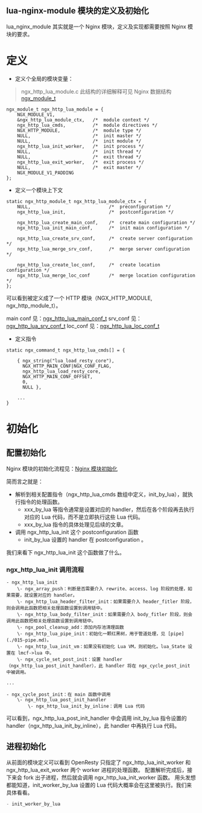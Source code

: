 lua-nginx-module 模块的定义及初始化
---

lua_nginx_module 其实就是一个 Nginx 模块，定义及实现都需要按照 Nginx 模块的要求。

# 定义

- 定义个全局的模块变量：

> ngx_http_lua_module.c
> 此结构的详细解释可见 Nginx 数据结构 [ngx_module_t](../../Nginx/Nginx的数据结构/ngx_module_t.md)

```
ngx_module_t ngx_http_lua_module = {
    NGX_MODULE_V1,
    &ngx_http_lua_module_ctx,   /*  module context */
    ngx_http_lua_cmds,          /*  module directives */
    NGX_HTTP_MODULE,            /*  module type */
    NULL,                       /*  init master */
    NULL,                       /*  init module */
    ngx_http_lua_init_worker,   /*  init process */
    NULL,                       /*  init thread */
    NULL,                       /*  exit thread */
    ngx_http_lua_exit_worker,   /*  exit process */
    NULL,                       /*  exit master */
    NGX_MODULE_V1_PADDING
};
```

- 定义一个模块上下文

```
static ngx_http_module_t ngx_http_lua_module_ctx = {
    NULL,                             /*  preconfiguration */
    ngx_http_lua_init,                /*  postconfiguration */

    ngx_http_lua_create_main_conf,    /*  create main configuration */
    ngx_http_lua_init_main_conf,      /*  init main configuration */

    ngx_http_lua_create_srv_conf,     /*  create server configuration */
    ngx_http_lua_merge_srv_conf,      /*  merge server configuration */

    ngx_http_lua_create_loc_conf,     /*  create location configuration */
    ngx_http_lua_merge_loc_conf       /*  merge location configuration */
};
```

可以看到被定义成了一个 HTTP 模块（NGX_HTTP_MODULE, ngx_http_module_t）。

main conf 见：[ngx_http_lua_main_conf_t](../OpenResty的数据结构/ngx_http_lua_main_conf_t.md)
srv_conf 见：[ngx_http_lua_srv_conf_t](../OpenResty的数据结构/ngx_http_lua_srv_conf_t.md)
loc_conf 见：[ngx_http_lua_loc_conf_t](../OpenResty的数据结构/ngx_http_lua_loc_conf_t.md)

- 定义指令

```
static ngx_command_t ngx_http_lua_cmds[] = {

    { ngx_string("lua_load_resty_core"),
      NGX_HTTP_MAIN_CONF|NGX_CONF_FLAG,
      ngx_http_lua_load_resty_core,
      NGX_HTTP_MAIN_CONF_OFFSET,
      0,
      NULL },

    ...
}
```


# 初始化

## 配置初始化

Nginx 模块的初始化流程见：[Nginx 模块初始化](../../Nginx/Nginx源码分析/2-nginx-module-init.md)

简而言之就是：
- 解析到相关配置指令（ngx_http_lua_cmds 数组中定义，init_by_lua），就执行指令的处理函数。
  - xxx_by_lua 等指令通常是设置对应的 handler，然后在各个阶段再去执行对应的 Lua 代码，而不是立即执行这些 Lua 代码。
  - xxx_by_lua 指令的具体处理见后续的文章。
- 调用 ngx_http_lua_init 这个 postconfiguration 函数
  - init_by_lua 设置的 handler 在 postconfiguration 。

我们来看下 ngx_http_lua_init 这个函数做了什么。

### ngx_http_lua_init 调用流程

```
- ngx_http_lua_init
    \- ngx_array_push：判断是否需要介入 rewrite、access、log 阶段的处理，如果需要，就设置对应的 handler。
    \- ngx_http_lua_header_filter_init：如果需要介入 header_fitler 阶段，则会调用此函数把相关处理函数设置到调用链中。
    \- ngx_http_lua_body_filter_init：如果需要介入 body_fitler 阶段，则会调用此函数把相关处理函数设置到调用链中。
    \- ngx_pool_cleanup_add：添加内存池清理函数
    \- ngx_http_lua_pipe_init：初始化一颗红黑树，用于管道处理，见 [pipe](./015-pipe.md)。
    \- ngx_http_lua_init_vm：如果没有初始化 Lua VM，则初始化。lua_State 设置在 lmcf->lua 中。
    \- ngx_cycle_set_post_init：设置 handler（ngx_http_lua_post_init_handler），此 handler 将在 ngx_cycle_post_init 中被调用。

...

- ngx_cycle_post_init：在 main 函数中调用
    \- ngx_http_lua_post_init_handler
        \- ngx_http_lua_init_by_inline：调用 Lua 代码
```

可以看到，ngx_http_lua_post_init_handler 中会调用 init_by_lua 指令设置的 handler（ngx_http_lua_init_by_inline），此 handler 中再执行 Lua 代码。

## 进程初始化

从前面的模块定义可以看到 OpenResty 只指定了 ngx_http_lua_init_worker 和 ngx_http_lua_exit_worker 两个 worker 进程的处理函数。
配置解析完成后，接下来会 fork 出子进程，然后就会调用 ngx_http_lua_init_worker 函数。
用头发想都能知道，init_worker_by_lua 设置的 Lua 代码大概率会在这里被执行。我们来具体看看。

```c
- init_worker_by_lua
```
